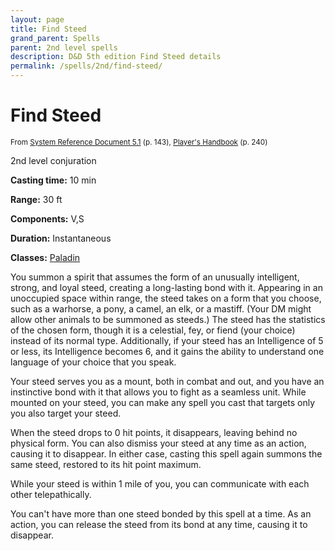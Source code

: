 ```yaml
---
layout: page
title: Find Steed
grand_parent: Spells
parent: 2nd level spells 
description: D&D 5th edition Find Steed details
permalink: /spells/2nd/find-steed/
---
```


# Find Steed

<small>From <a target="_blank" href="https://media.wizards.com/2016/downloads/DND/SRD-OGL_V5.1.pdf">System Reference Document 5.1</a> (p. 143), <a target="_blank" href="https://dnd.wizards.com/products/tabletop-games/rpg-products/rpg_playershandbook">Player's Handbook</a> (p. 240)</small>


2nd level conjuration

**Casting time:** 10 min

**Range:** 30 ft

**Components:** V,S 

**Duration:** Instantaneous

**Classes:** [Paladin](/classes/paladin/)

You summon a spirit that assumes the form of an unusually intelligent, strong, and loyal steed, creating a long-lasting bond with it. Appearing in an unoccupied space within range, the steed takes on a form that you choose, such as a warhorse, a pony, a camel, an elk, or a mastiff. (Your DM might allow other animals to be summoned as steeds.) The steed has the statistics of the chosen form, though it is a celestial, fey, or fiend (your choice) instead of its normal type. Additionally, if your steed has an Intelligence of 5 or less, its Intelligence becomes 6, and it gains the ability to understand one language of your choice that you speak.

   Your steed serves you as a mount, both in combat and out, and you have an instinctive bond with it that allows you to fight as a seamless unit. While mounted on your steed, you can make any spell you cast that targets only you also target your steed.

   When the steed drops to 0 hit points, it disappears, leaving behind no physical form. You can also dismiss your steed at any time as an action, causing it to disappear. In either case, casting this spell again summons the same steed, restored to its hit point maximum.

   While your steed is within 1 mile of you, you can communicate with each other telepathically.

   You can't have more than one steed bonded by this spell at a time. As an action, you can release the steed from its bond at any time, causing it to disappear.